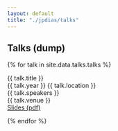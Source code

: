 ```yaml
---
layout: default
title: "./jpdias/talks"
---
```


## Talks (dump)

{% for talk in site.data.talks.talks %}

<div class="talk-item">
<div class="talk-title"><span><i class="ri-presentation-fill"></i> {{ talk.title }}<br></span></div>
<div>
    <span><i class="ri-calendar-schedule-fill"></i> {{ talk.year }}</span>
    <span><i class="ri-map-pin-fill"></i> {{ talk.location }}</span>
</div>
<div><i class="ri-group-line"></i> {{ talk.speakers }}</div>
<div><i class="ri-tent-fill"></i> {{ talk.venue }}</div>
<div><a href="{{ talk.slides }}"><i class="ri-file-download-fill"></i> Slides (pdf)</a></div>
</div>

{% endfor %}
